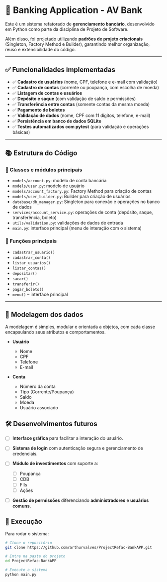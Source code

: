 
# 🏦 Banking Application - AV Bank

Este é um sistema refatorado de **gerenciamento bancário**, desenvolvido em Python como parte da disciplina de Projeto de Software.

Além disso, foi projetado utilizando **padrões de projeto criacionais** (Singleton, Factory Method e Builder), garantindo melhor organização, reuso e extensibilidade do código.

---

## ✅ Funcionalidades implementadas

* ✅ **Cadastro de usuários** (nome, CPF, telefone e e-mail com validação)
* ✅ **Cadastro de contas** (corrente ou poupança, com escolha de moeda)
* ✅ **Listagem de contas e usuários**
* ✅ **Depósito e saque** (com validação de saldo e permissões)
* ✅ **Transferência entre contas** (somente contas da mesma moeda)
* ✅ **Pagamento de boletos**
* ✅ **Validação de dados** (nome, CPF com 11 dígitos, telefone, e-mail)
* ✅ **Persistência em banco de dados SQLite**
* ✅ **Testes automatizados com pytest** (para validação e operações básicas)


---

## 📚 Estrutura do Código

### 🧱 Classes e módulos principais

* `models/account.py`: modelo de conta bancária
* `models/user.py`: modelo de usuário
* `models/account_factory.py`: Factory Method para criação de contas
* `models/user_builder.py`: Builder para criação de usuários
* `database/db_manager.py`: Singleton para conexão e operações no banco de dados
* `services/account_service.py`: operações de conta (depósito, saque, transferência, boleto)
* `utils/validation.py`: validações de dados de entrada
* `main.py`: interface principal (menu de interação com o sistema)

### 🔧 Funções principais

* `cadastrar_usuario()`
* `cadastrar_conta()`
* `listar_usuarios()`
* `listar_contas()`
* `depositar()`
* `sacar()`
* `transferir()`
* `pagar_boleto()`
* `menu()` – interface principal

---

## 📌 Modelagem dos dados

A modelagem é simples, modular e orientada a objetos, com cada classe encapsulando seus atributos e comportamentos.

* **Usuário**

  * Nome
  * CPF
  * Telefone
  * E-mail

* **Conta**

  * Número da conta
  * Tipo (Corrente/Poupança)
  * Saldo
  * Moeda
  * Usuário associado

## 🛠️ Desenvolvimentos futuros

* [ ] **Interface gráfica** para facilitar a interação do usuário.
* [ ] **Sistema de login** com autenticação segura e gerenciamento de credenciais.
* [ ] **Módulo de investimentos** com suporte a:

  * [ ] Poupança
  * [ ] CDB
  * [ ] FIIs
  * [ ] Ações
* [ ] **Gestão de permissões** diferenciando **administradores** e **usuários comuns**.


## 🚀 Execução

Para rodar o sistema:

```bash
# Clone o repositório
git clone https://github.com/arthurvalves/ProjectRefac-BankAPP.git

# Entre na pasta do projeto
cd ProjectRefac-BankAPP

# Execute o sistema
python main.py
```


